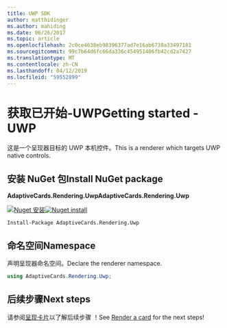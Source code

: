 ```yaml
---
title: UWP SDK
author: matthidinger
ms.author: mahiding
ms.date: 06/26/2017
ms.topic: article
ms.openlocfilehash: 2c0ce4638eb98396377ad7e16ab6738a33497181
ms.sourcegitcommit: 99c7b64d6fc66da336c454951406fb42cd2a7427
ms.translationtype: MT
ms.contentlocale: zh-CN
ms.lasthandoff: 04/12/2019
ms.locfileid: "59552899"
---
```

# <a name="getting-started---uwp"></a><span data-ttu-id="513b3-102">获取已开始-UWP</span><span class="sxs-lookup"><span data-stu-id="513b3-102">Getting started - UWP</span></span>

<span data-ttu-id="513b3-103">这是一个呈现器目标的 UWP 本机控件。</span><span class="sxs-lookup"><span data-stu-id="513b3-103">This is a renderer which targets UWP native controls.</span></span>

## <a name="install-nuget-package"></a><span data-ttu-id="513b3-104">安装 NuGet 包</span><span class="sxs-lookup"><span data-stu-id="513b3-104">Install NuGet package</span></span>

<span data-ttu-id="513b3-105">**AdaptiveCards.Rendering.Uwp**</span><span class="sxs-lookup"><span data-stu-id="513b3-105">**AdaptiveCards.Rendering.Uwp**</span></span>

<span data-ttu-id="513b3-106">[![Nuget 安装](https://img.shields.io/nuget/vpre/AdaptiveCards.Rendering.Uwp.svg)](https://www.nuget.org/packages/AdaptiveCards.Rendering.Uwp)</span><span class="sxs-lookup"><span data-stu-id="513b3-106">[![Nuget install](https://img.shields.io/nuget/vpre/AdaptiveCards.Rendering.Uwp.svg)](https://www.nuget.org/packages/AdaptiveCards.Rendering.Uwp)</span></span>

```console
Install-Package AdaptiveCards.Rendering.Uwp
```

## <a name="namespace"></a><span data-ttu-id="513b3-107">命名空间</span><span class="sxs-lookup"><span data-stu-id="513b3-107">Namespace</span></span>

<span data-ttu-id="513b3-108">声明呈现器命名空间。</span><span class="sxs-lookup"><span data-stu-id="513b3-108">Declare the renderer namespace.</span></span>

```csharp
using AdaptiveCards.Rendering.Uwp;
```

## <a name="next-steps"></a><span data-ttu-id="513b3-109">后续步骤</span><span class="sxs-lookup"><span data-stu-id="513b3-109">Next steps</span></span>

<span data-ttu-id="513b3-110">请参阅[呈现卡片](render-a-card.md)以了解后续步骤 ！</span><span class="sxs-lookup"><span data-stu-id="513b3-110">See [Render a card](render-a-card.md) for the next steps!</span></span>